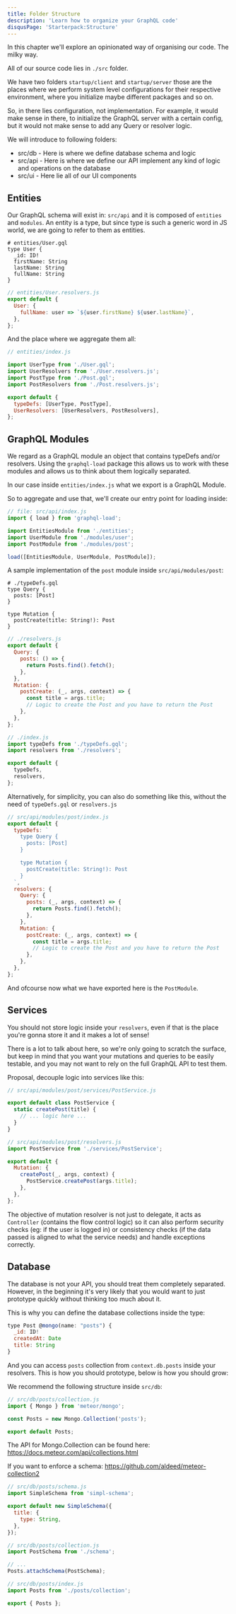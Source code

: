 ```yaml
---
title: Folder Structure
description: 'Learn how to organize your GraphQL code'
disqusPage: 'Starterpack:Structure'
---
```


In this chapter we'll explore an opinionated way of organising our code. The milky way.

All of our source code lies in `./src` folder.

We have two folders `startup/client` and `startup/server` those are the places where we perform system level configurations for their respective environment, where you initialize maybe different packages and so on.

So, in there lies configuration, not implementation. For example, it would make sense in there, to initialize the GraphQL server with a certain config, but it would not make sense to add any Query or resolver logic.

We will introduce to following folders:

- src/db - Here is where we define database schema and logic
- src/api - Here is where we define our API implement any kind of logic and operations on the database
- src/ui - Here lie all of our UI components

## Entities

Our GraphQL schema will exist in: `src/api` and it is composed of `entities` and `modules`. An entity is a type, but since type is such a generic word in JS world, we are going to refer to them as entities.

```gql
# entities/User.gql
type User {
  _id: ID!
  firstName: String
  lastName: String
  fullName: String
}
```

```js
// entities/User.resolvers.js
export default {
  User: {
    fullName: user => `${user.firstName} ${user.lastName}`,
  },
};
```

And the place where we aggregate them all:

```js
// entities/index.js

import UserType from './User.gql';
import UserResolvers from './User.resolvers.js';
import PostType from './Post.gql';
import PostResolvers from './Post.resolvers.js';

export default {
  typeDefs: [UserType, PostType],
  UserResolvers: [UserResolvers, PostResolvers],
};
```

## GraphQL Modules

We regard as a GraphQL module an object that contains typeDefs and/or resolvers. Using the `graphql-load` package this allows us to work with these modules and allows us to think about them logically separated.

In our case inside `entities/index.js` what we export is a GraphQL Module.

So to aggregate and use that, we'll create our entry point for loading inside:

```js
// file: src/api/index.js
import { load } from 'graphql-load';

import EntitiesModule from './entities';
import UserModule from './modules/user';
import PostModule from './modules/post';

load([EntitiesModule, UserModule, PostModule]);
```

A sample implementation of the `post` module inside `src/api/modules/post`:

```
# ./typeDefs.gql
type Query {
  posts: [Post]
}

type Mutation {
  postCreate(title: String!): Post
}
```

```js
// ./resolvers.js
export default {
  Query: {
    posts: () => {
      return Posts.find().fetch();
    },
  },
  Mutation: {
    postCreate: (_, args, context) => {
      const title = args.title;
      // Logic to create the Post and you have to return the Post
    },
  },
};
```

```js
// ./index.js
import typeDefs from './typeDefs.gql';
import resolvers from './resolvers';

export default {
  typeDefs,
  resolvers,
};
```

Alternatively, for simplicity, you can also do something like this, without the need of `typeDefs.gql` or `resolvers.js`

```js
// src/api/modules/post/index.js
export default {
  typeDefs: `
    type Query {
      posts: [Post]
    }

    type Mutation {
      postCreate(title: String!): Post
    }
  `,
  resolvers: {
    Query: {
      posts: (_, args, context) => {
        return Posts.find().fetch();
      },
    },
    Mutation: {
      postCreate: (_, args, context) => {
        const title = args.title;
        // Logic to create the Post and you have to return the Post
      },
    },
  },
};
```

And ofcourse now what we have exported here is the `PostModule`.

## Services

You should not store logic inside your `resolvers`, even if that is the place you're gonna store it and it makes a lot of sense!

There is a lot to talk about here, so we're only going to scratch the surface, but keep in mind that you want your mutations and queries to be easily testable, and you may not want to rely on the full GraphQL API to test them.

Proposal, decouple logic into services like this:

```js
// src/api/modules/post/services/PostService.js

export default class PostService {
  static createPost(title) {
    // ... logic here ...
  }
}
```

```js
// src/api/modules/post/resolvers.js
import PostService from './services/PostService';

export default {
  Mutation: {
    createPost(_, args, context) {
      PostService.createPost(args.title);
    },
  },
};
```

The objective of mutation resolver is not just to delegate, it acts as `Controller` (contains the flow control logic) so it can also perform security checks (eg: if the user is logged in) or consistency checks (if the data passed is aligned to what the service needs) and handle exceptions correctly.

## Database

The database is not your API, you should treat them completely separated. However, in the beginning it's very likely that you would want to just prototype quickly without thinking too much about it.

This is why you can define the database collections inside the type:

```js
type Post @mongo(name: "posts") {
  _id: ID!
  createdAt: Date
  title: String
}
```

And you can access `posts` collection from `context.db.posts` inside your resolvers. This is how you should prototype, below is how you should grow:

We recommend the following structure inside `src/db`:

```js
// src/db/posts/collection.js
import { Mongo } from 'meteor/mongo';

const Posts = new Mongo.Collection('posts');

export default Posts;
```

The API for Mongo.Collection can be found here:
https://docs.meteor.com/api/collections.html

If you want to enforce a schema:
https://github.com/aldeed/meteor-collection2

```js
// src/db/posts/schema.js
import SimpleSchema from 'simpl-schema';

export default new SimpleSchema({
  title: {
    type: String,
  },
});
```

```js
// src/db/posts/collection.js
import PostSchema from './schema';

// ...
Posts.attachSchema(PostSchema);
```

```js
// src/db/posts/index.js
import Posts from './posts/collection';

export { Posts };
```
